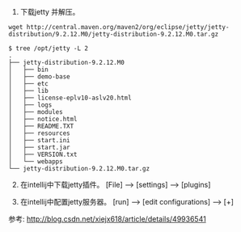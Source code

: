 1. 下载jetty 并解压。
```
wget http://central.maven.org/maven2/org/eclipse/jetty/jetty-distribution/9.2.12.M0/jetty-distribution-9.2.12.M0.tar.gz

$ tree /opt/jetty -L 2
.
├── jetty-distribution-9.2.12.M0
│   ├── bin
│   ├── demo-base
│   ├── etc
│   ├── lib
│   ├── license-eplv10-aslv20.html
│   ├── logs
│   ├── modules
│   ├── notice.html
│   ├── README.TXT
│   ├── resources
│   ├── start.ini
│   ├── start.jar
│   ├── VERSION.txt
│   └── webapps
└── jetty-distribution-9.2.12.M0.tar.gz
```
2. 在intellij中下载jetty插件。 [File] --> [settings] --> [plugins]

3. 在intellij中配置jetty服务器。 [run] --> [edit configurations] --> [+]

参考:
http://blog.csdn.net/xiejx618/article/details/49936541

